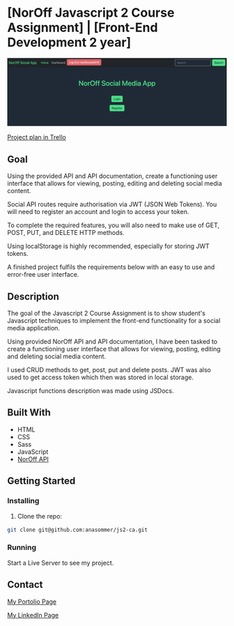 # [NorOff Javascript 2 Course Assignment] | [Front-End Development 2 year]

![image](./NorOff-Social-Media.png)

[Project plan in Trello](https://trello.com/invite/b/IiYfKAsm/ATTIee7157dd1f9617e65a72ab4292a95c7f69986830/js2-ca)

## Goal

Using the provided API and API documentation, create a functioning user interface that allows for viewing, posting, editing and deleting social media content.

Social API routes require authorisation via JWT (JSON Web Tokens). You will need to register an account and login to access your token.

To complete the required features, you will also need to make use of GET, POST, PUT, and DELETE HTTP methods.

Using localStorage is highly recommended, especially for storing JWT tokens.

A finished project fulfils the requirements below with an easy to use and error-free user interface.

## Description

The goal of the Javascript 2 Course Assignment is to show student's Javascript techniques to implement the front-end functionality for a social media application.

Using provided NorOff API and API documentation, I have been tasked to create a functioning user interface that allows for viewing, posting, editing and deleting social media content.

I used CRUD methods to get, post, put and delete posts.
JWT was also used to get access token which then was stored in local storage.

Javascript functions description was made using JSDocs.

## Built With

- HTML
- CSS
- Sass
- JavaScript
- [NorOff API](https://docs.noroff.dev/)

## Getting Started

### Installing

1. Clone the repo:

```bash
git clone git@github.com:anasommer/js2-ca.git
```

### Running

Start a Live Server to see my project.

## Contact

[My Portolio Page](https://www.anasommer.com/)

[My LinkedIn Page](https://www.linkedin.com/in/anastassia-sommer-146409235/)
